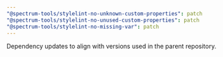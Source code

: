 ```yaml
---
"@spectrum-tools/stylelint-no-unknown-custom-properties": patch
"@spectrum-tools/stylelint-no-unused-custom-properties": patch
"@spectrum-tools/stylelint-no-missing-var": patch
---
```


Dependency updates to align with versions used in the parent repository.
